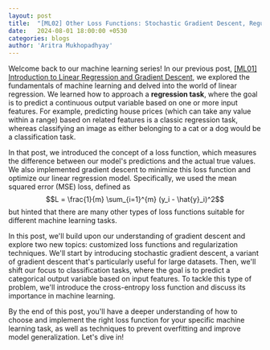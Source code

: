 ```yaml
---
layout: post
title:  "[ML02] Other Loss Functions: Stochastic Gradient Descent, Regularization"
date:   2024-08-01 18:00:00 +0530
categories: blogs
author: 'Aritra Mukhopadhyay'
---
```


<script src="https://www.desmos.com/api/v1.9/calculator.js?apiKey=dcb31709b452b1cf9dc26972add0fda6"></script>

Welcome back to our machine learning series! In our previous post, [[ML01] Introduction to Linear Regression and Gradient Descent]({{site.baseurl}}/blogs/2024/03/24/linear-regression-and-gradient-descent.html), we explored the fundamentals of machine learning and delved into the world of linear regression. We learned how to approach a **regression task**, where the goal is to predict a continuous output variable based on one or more input features. For example, predicting house prices (which can take any value within a range) based on related features is a classic regression task, whereas classifying an image as either belonging to a cat or a dog would be a classification task.

In that post, we introduced the concept of a loss function, which measures the difference between our model's predictions and the actual true values. We also implemented gradient descent to minimize this loss function and optimize our linear regression model. Specifically, we used the mean squared error (MSE) loss, defined as $$L = \frac{1}{m} \sum_{i=1}^{m} (y_i - \hat{y}_i)^2$$ but hinted that there are many other types of loss functions suitable for different machine learning tasks.

In this post, we'll build upon our understanding of gradient descent and explore two new topics: customized loss functions and regularization techniques. We'll start by introducing stochastic gradient descent, a variant of gradient descent that's particularly useful for large datasets. Then, we'll shift our focus to classification tasks, where the goal is to predict a categorical output variable based on input features. To tackle this type of problem, we'll introduce the cross-entropy loss function and discuss its importance in machine learning.

By the end of this post, you'll have a deeper understanding of how to choose and implement the right loss function for your specific machine learning task, as well as techniques to prevent overfitting and improve model generalization. Let's dive in!





<div id="calculator" style="width: 100%; height: 400px;"></div>

<script>
    var elt = document.getElementById('calculator');
    var calculator = Desmos.GraphingCalculator(
        elt,
        options={
            keypad: false,
            settingsMenu: false,
            showResetButtonOnGraphpaper: false,
            expressionsTopbar: false,
        },
    );

    calculator.setMathBounds({ left: -5, right: 5, bottom: -0.1, top: 1.1})

    calculator.setExpressions([
        {latex:'\\frac{1}{1 + e^{-(ax+c)}}', color:Desmos.Colors.PURPLE},
        {type: 'text', text: 'tweak the sliders $a$ and $c$ below to see how the above sigmoid function changes'},
        {latex:'a=2', sliderBounds: {min: -5, max: 5}},
        {latex:'c=0', sliderBounds: {min: -10, max: 10}},
    ]);
</script>

